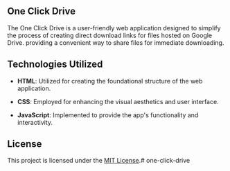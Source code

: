 
## One Click Drive

The One Click Drive is a user-friendly web application designed to simplify the process of creating direct download links for files hosted on Google Drive. providing a convenient way to share files for immediate downloading.


## Technologies Utilized

- **HTML**: Utilized for creating the foundational structure of the web application.

- **CSS**: Employed for enhancing the visual aesthetics and user interface.

- **JavaScript**: Implemented to provide the app's functionality and interactivity.

## License

This project is licensed under the [MIT License](LICENSE).# one-click-drive
